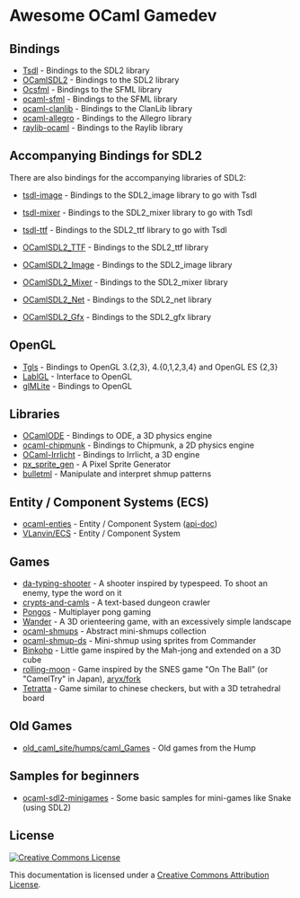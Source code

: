 # Awesome OCaml Gamedev

## Bindings

* [Tsdl][1] - Bindings to the SDL2 library
* [OCamlSDL2][2] - Bindings to the SDL2 library
* [Ocsfml][3] - Bindings to the SFML library
* [ocaml-sfml][4] - Bindings to the SFML library
* [ocaml-clanlib][5] - Bindings to the ClanLib library
* [ocaml-allegro][6] - Bindings to the Allegro library
* [raylib-ocaml][7] - Bindings to the Raylib library

## Accompanying Bindings for SDL2

There are also bindings for the accompanying libraries of SDL2:

* [tsdl-image][10] - Bindings to the SDL2_image library to go with Tsdl
* [tsdl-mixer][11] - Bindings to the SDL2_mixer library to go with Tsdl
* [tsdl-ttf][12] - Bindings to the SDL2_ttf library to go with Tsdl

* [OCamlSDL2_TTF][15] - Bindings to the SDL2_ttf library
* [OCamlSDL2_Image][16] - Bindings to the SDL2_image library
* [OCamlSDL2_Mixer][17] - Bindings to the SDL2_mixer library
* [OCamlSDL2_Net][18] - Bindings to the SDL2_net library
* [OCamlSDL2_Gfx][19] - Bindings to the SDL2_gfx library

## OpenGL

* [Tgls][30] - Bindings to OpenGL 3.{2,3}, 4.{0,1,2,3,4} and OpenGL ES {2,3}
* [LablGL][31] - Interface to OpenGL
* [glMLite][32] - Bindings to OpenGL

## Libraries

* [OCamlODE][40] - Bindings to ODE, a 3D physics engine
* [ocaml-chipmunk][41] - Bindings to Chipmunk, a 2D physics engine
* [OCaml-Irrlicht][42] - Bindings to Irrlicht, a 3D engine
* [px_sprite_gen][43] - A Pixel Sprite Generator
* [bulletml][44] - Manipulate and interpret shmup patterns

## Entity / Component Systems (ECS)

* [ocaml-enties][50] - Entity / Component System ([api-doc][51])
* [VLanvin/ECS][52] - Entity / Component System

## Games

* [da-typing-shooter][60] - A shooter inspired by typespeed. To shoot an enemy, type the word on it
* [crypts-and-camls][61] - A text-based dungeon crawler
* [Pongos][62] - Multiplayer pong gaming
* [Wander][63] - A 3D orienteering game, with an excessively simple landscape
* [ocaml-shmups][64] - Abstract mini-shmups collection
* [ocaml-shmup-ds][65] - Mini-shmup using sprites from Commander
* [Binkohp][66] - Little game inspired by the Mah-jong and extended on a 3D cube
* [rolling-moon][67] - Game inspired by the SNES game "On The Ball" (or "CamelTry" in Japan), [aryx/fork][68]
* [Tetratta][69] - Game similar to chinese checkers, but with a 3D tetrahedral board

## Old Games

* [old_caml_site/humps/caml_Games][100] - Old games from the Hump

## Samples for beginners

* [ocaml-sdl2-minigames][110] - Some basic samples for mini-games like Snake (using SDL2)


## License

[![Creative Commons License](http://i.creativecommons.org/l/by/4.0/88x31.png)](https://creativecommons.org/licenses/by/4.0/)

This documentation is licensed under a [Creative Commons Attribution License](http://creativecommons.org/licenses/by/4.0/).


[1]: https://github.com/dbuenzli/tsdl
[2]: https://github.com/fccm/OCamlSDL2
[3]: https://github.com/JoeDralliam/Ocsfml
[4]: https://github.com/fccm/ocaml-sfml
[5]: https://github.com/fccm/ocaml-clanlib
[6]: https://github.com/fccm/ocaml-allegro
[7]: https://github.com/tjammer/raylib-ocaml

[10]: https://github.com/tokenrove/tsdl-image
[11]: https://github.com/tokenrove/tsdl-mixer
[12]: https://github.com/tokenrove/tsdl-ttf

[15]: https://github.com/fccm/OCamlSDL2_TTF
[16]: https://github.com/fccm/OCamlSDL2_Image
[17]: https://github.com/fccm/OCamlSDL2_Mixer
[18]: https://github.com/fccm/OCamlSDL2_Net
[19]: https://github.com/fccm/OCamlSDL2_Gfx

[30]: https://github.com/dbuenzli/tgls
[31]: https://github.com/garrigue/lablgl
[32]: https://github.com/fccm/glMLite

[40]: https://github.com/fccm/OCamlODE
[41]: https://github.com/fccm/ocaml-chipmunk
[42]: https://github.com/fccm/OCaml-Irrlicht
[43]: https://github.com/fccm/px_sprite_gen
[44]: https://github.com/emillon/bulletml

[50]: https://github.com/fccm/ocaml-enties
[51]: http://decapode314.free.fr/ocaml/enties/doc/doc-2012-12-06/Ent.html
[52]: https://github.com/VLanvin/ECS

[60]: https://github.com/codename68/da-typing-shooter
[61]: https://github.com/alugocp/crypts-and-camls
[62]: https://github.com/cfcs/pongos
[63]: http://topoi.pooq.com/hendrik/dv/free/fun/wander/
[64]: https://github.com/fccm/ocaml-shmups
[65]: https://github.com/fccm/ocaml-shmup-ds
[66]: http://decapode314.free.fr/ocaml/GL/binkohp.html
[67]: http://decapode314.free.fr/ocaml/Chipmunk/rolling-moon.html
[68]: https://github.com/aryx/fork-rolling-moon
[69]: http://decapode314.free.fr/ocaml/Tetratta/

[100]: https://caml.inria.fr/pub/old_caml_site/humps/caml_Games.html

[110]: https://github.com/fccm/ocaml-sdl2-minigames/
